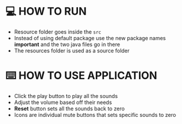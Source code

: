 # 💻 HOW TO RUN
- Resource folder goes inside the `src` 
- Instead of using default package use the new package names **important** and the two java files go in there
- The resources folder is used as a source folder

# ⌨️ HOW TO USE APPLICATION
- Click the play button to play all the sounds
- Adjust the volume based off their needs 
- **Reset** button sets all the sounds back to zero 
- Icons are individual mute buttons that sets specific sounds to zero
